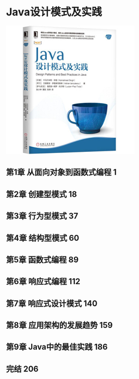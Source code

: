 # Java设计模式及实践
![书封面](./pic/book-cover.jpeg)


## 第1章 从面向对象到函数式编程      1

## 第2章 创建型模式                18

## 第3章 行为型模式                37

## 第4章 结构型模式                60

## 第5章 函数式编程                89

## 第6章 响应式编程                112

## 第7章 响应式设计模式             140

## 第8章 应用架构的发展趋势          159

## 第9章 Java中的最佳实践           186

## 完结                           206


